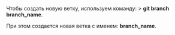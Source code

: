 Чтобы создать новую ветку, используем команду: > **git branch branch_name**.

При этом создается новая ветка с именем: **branch_name**.